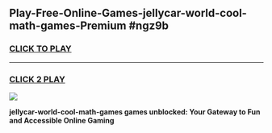
## Play-Free-Online-Games-jellycar-world-cool-math-games-Premium #ngz9b
<h3>
<a href="https://premium.freeplayer.one?title=jellycar-world-cool-math-games&ref=8M">CLICK TO PLAY</a></h3>
<hr>

<h3>
<a href="https://premium.freeplayer.one?title=jellycar-world-cool-math-games&ref=8M">CLICK 2 PLAY</a>
  
</h3>

<a href="https://premium.freeplayer.one?title=jellycar-world-cool-math-games&ref=8M"><img src="https://clearcache.store/games.png"></a>


**jellycar-world-cool-math-games games unblocked: Your Gateway to Fun and Accessible Online Gaming**
